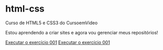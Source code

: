 # html-css
 Curso de HTML5 e CSS3 do CursoemVideo

 Estou aprendendo a criar sites e agora vou gerenciar meus repositórios!
 
<a href="https://juuuniiinhoooo.github.io/html-css/exercicios/ex001/index.html">Executar o exercício 001</a>
<a href="https://juuuniiinhoooo.github.io/html-css/exercicios/ex001/index.html">Executar o exercício 001</a>